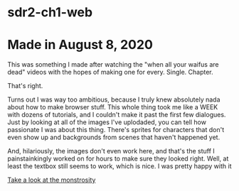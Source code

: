 # sdr2-ch1-web
# Made in August 8, 2020

This was something I made after watching the "when all your waifus are dead" videos with the hopes of making one for every. Single. Chapter. 

That's right. 

Turns out I was way too ambitious, because I truly knew absolutely nada about how to make browser stuff. This whole thing took me like a WEEK with dozens of tutorials, and I couldn't make it past the first few dialogues. Just by looking at all of the images I've uplodaded, you can tell how passionate I was about this thing. There's sprites for characters that don't even show up and backgrounds from scenes that haven't happened yet. 

And, hilariously, the images don't even work here, and that's the stuff I painstainkingly worked on for hours to make sure they looked right. Well, at least the textbox still seems to work, which is nice. I was pretty happy with it

[Take a look at the monstrosity](https://sumaitaa.github.io/sdr2-ch1-web/)
